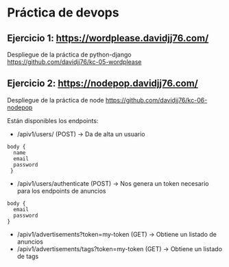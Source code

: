 # Práctica de devops

## Ejercicio 1: https://wordplease.davidjj76.com/

Despliegue de la práctica de python-django
https://github.com/davidjj76/kc-05-wordplease

## Ejercicio 2: https://nodepop.davidjj76.com/

Despliegue de la práctica de node
https://github.com/davidjj76/kc-06-nodepop

Están disponibles los endpoints: 

- /apiv1/users/ (POST) -> Da de alta un usuario
```
body {
  name
  email
  password
 }
```

- /apiv1/users/authenticate (POST) -> Nos genera un token necesario para los endpoints de anuncios
```
body {
  email
  password
}
```

- /apiv1/advertisements?token=my-token (GET) -> Obtiene un listado de anuncios
- /apiv1/advertisements/tags?token=my-token (GET) -> Obtiene un listado de tags
